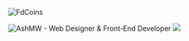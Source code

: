 ![FdCoins](https://home.fordiscord.com/api/badges/profile/ashmw?style=flat&data=fdcoins)

![AshMW - Web Designer &amp; Front-End Developer](https://discord.mx/yZIlFEittG.png)
<img src="https://wakatime.com/share/@458c1bc4-303d-42bd-b0dd-28a5bbf10987/bb7d11bd-c5cd-4d86-a167-0520e6341cc5.png" />
